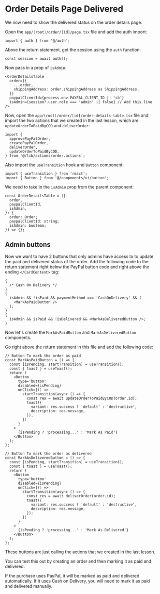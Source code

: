 # Order Details Page Delivered

We now need to show the delivered status on the order details page.

Open the `app/(root)/order/[id]/page.tsx` file and add the auth import:

```tsx
import { auth } from '@/auth';
```

Above the return statement, get the session using the `auth` function:

```tsx
const session = await auth();
```

Now pass in a prop of `isAdmin`:

```tsx
<OrderDetailsTable
  order={{
    ...order,
    shippingAddress: order.shippingAddress as ShippingAddress,
  }}
  paypalClientId={process.env.PAYPAL_CLIENT_ID || 'sb'}
  isAdmin={session?.user.role === 'admin' || false} // Add this line
/>
```

Now, open the `app/(root)/order/[id]/order-details-table.tsx` file and import the two actions that we created in the last lesson, which are `updateOrderToPaidByCOD` and `deliverOrder`:

```tsx
import {
  approvePayPalOrder,
  createPayPalOrder,
  deliverOrder,
  updateOrderToPaidByCOD,
} from '@/lib/actions/order.actions';
```

Also import the `useTransition` hook and `Button` component:

```tsx
import { useTransition } from 'react';
import { Button } from '@/components/ui/button';
```

We need to take in the `isAdmin` prop from the parent component:

```tsx
const OrderDetailsTable = ({
  order,
  paypalClientId,
  isAdmin,
}: {
  order: Order;
  paypalClientId: string;
  isAdmin: boolean;
}) => {};
```

## Admin buttons

Now we want to have 2 buttons that only admins have access to to update the paid and delivered status of the order. Add the following code to the return statement right below the PayPal button code and right above the ending `</CardContent>` tag:

```tsx
{
  /* Cash On Delivery */
}
{
  isAdmin && !isPaid && paymentMethod === 'CashOnDelivery' && (
    <MarkAsPaidButton />
  );
}
{
  isAdmin && isPaid && !isDelivered && <MarkAsDeliveredButton />;
}
```

Now let's create the `MarkAsPaidButton` and `MarkAsDeliveredButton` components.

Go right above the return statement in this file and add the following code:

```tsx
// Button To mark the order as paid
const MarkAsPaidButton = () => {
  const [isPending, startTransition] = useTransition();
  const { toast } = useToast();
  return (
    <Button
      type='button'
      disabled={isPending}
      onClick={() =>
        startTransition(async () => {
          const res = await updateOrderToPaidByCOD(order.id);
          toast({
            variant: res.success ? 'default' : 'destructive',
            description: res.message,
          });
        })
      }
    >
      {isPending ? 'processing...' : 'Mark As Paid'}
    </Button>
  );
};

// Button To mark the order as delivered
const MarkAsDeliveredButton = () => {
  const [isPending, startTransition] = useTransition();
  const { toast } = useToast();
  return (
    <Button
      type='button'
      disabled={isPending}
      onClick={() =>
        startTransition(async () => {
          const res = await deliverOrder(order.id);
          toast({
            variant: res.success ? 'default' : 'destructive',
            description: res.message,
          });
        })
      }
    >
      {isPending ? 'processing...' : 'Mark As Delivered'}
    </Button>
  );
};
```

These buttons are just calling the actions that we created in the last lesson.

You can test this out by creating an order and then marking it as paid and delivered.

If the purchase uses PayPal, it will be marked as paid and delivered automatically. If it uses Cash on Delivery, you will need to mark it as paid and delivered manually.
